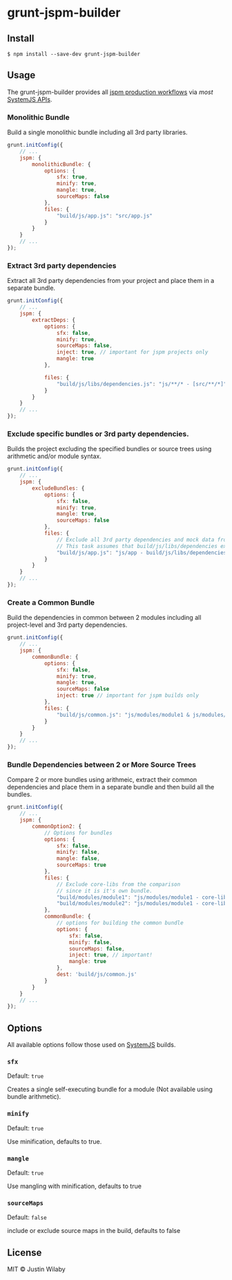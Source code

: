 # grunt-jspm-builder

## Install

```
$ npm install --save-dev grunt-jspm-builder
```

## Usage

The grunt-jspm-builder provides all [jspm production workflows](http://jspm.io/docs/production-workflows.html) via *most* [SystemJS APIs](https://github.com/systemjs/builder). 

### Monolithic Bundle
Build a single monolithic bundle including all 3rd party libraries.

```js
grunt.initConfig({
    // ...
	jspm: {
		monolithicBundle: {
            options: {
                sfx: true,
                minify: true,
                mangle: true,
                sourceMaps: false
            },
            files: {
                "build/js/app.js": "src/app.js"
            }
		}
    }
    // ...
});
```

### Extract 3rd party dependencies
Extract all 3rd party dependencies from your project and place them in a separate bundle.

```js
grunt.initConfig({
    // ...
    jspm: {
        extractDeps: {
            options: {
                sfx: false,
                minify: true,
                sourceMaps: false,
                inject: true, // important for jspm projects only
                mangle: true
            },

            files: {
                "build/js/libs/dependencies.js": "js/**/* - [src/**/*]"
            }
        }
    }
    // ...
});
```

### Exclude specific bundles or 3rd party dependencies.
Builds the project excluding the specified bundles or source trees using arithmetic and/or module syntax.

```js
grunt.initConfig({
    // ...
    jspm: {
        excludeBundles: {
            options: {
                sfx: false,
                minify: true,
                mangle: true,
                sourceMaps: false
            },
            files: {
                // Exclude all 3rd party dependencies and mock data from the build.
                // This task assumes that build/js/libs/dependencies exists 
                "build/js/app.js": "js/app - build/js/libs/dependencies - [js/mockData/**/*]"
            }
        }
    }
    // ...
});
```

### Create a Common Bundle
Build the dependencies in common between 2 modules including all project-level and 3rd party dependencies.

```js
grunt.initConfig({
    // ...
    jspm: {
        commonBundle: {
            options: {
                sfx: false,
                minify: true,
                mangle: true,
                sourceMaps: false
                inject: true // important for jspm builds only
            },
            files: {
                "build/js/common.js": "js/modules/module1 & js/modules/module2"
            }
        }
    }
    // ...
});
```

### Bundle Dependencies between 2 or More Source Trees
Compare 2 or more bundles using arithmeic, extract their common dependencies and place them in a separate bundle and then build all the bundles.  

```js
grunt.initConfig({
    // ...
    jspm: {
        commonOption2: {
            // Options for bundles
            options: {
                sfx: false,
                minify: false,
                mangle: false,
                sourceMaps: true
            },
            files: {
                // Exclude core-libs from the comparison
                // since it is it's own bundle.
                "build/modules/module1": "js/modules/module1 - core-libs",
                "build/modules/module2": "js/modules/module1 - core-libs"
            },
            commonBundle: {
                // options for building the common bundle
                options: {
                    sfx: false,
                    minify: false,
                    sourceMaps: false,
                    inject: true, // important!
                    mangle: true
                },
                dest: 'build/js/common.js'
            }
        }
    }
    // ...
});
```

## Options

All available options follow those used on [SystemJS](https://github.com/systemjs/builder) builds.

### `sfx`

Default: `true`

Creates a single self-executing bundle for a module (Not available using bundle arithmetic).


### `minify`

Default: `true`

Use minification, defaults to true.


### `mangle`

Default: `true`

Use mangling with minification, defaults to true

### `sourceMaps`

Default: `false`

include or exclude source maps in the build, defaults to false

## License

MIT © Justin Wilaby
